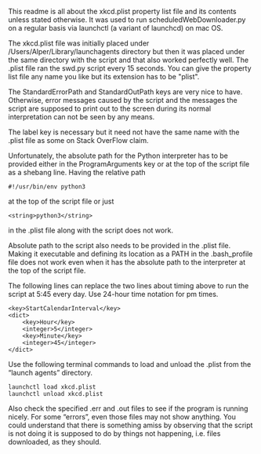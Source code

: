 This readme is all about the xkcd.plist property list file and its contents unless stated otherwise. It was used to run scheduledWebDownloader.py on a regular basis via launchctl (a variant of launchcd) on mac OS.

The xkcd.plist file was initially placed under /Users/Alper/Library/launchagents directory but then it was placed under the same directory with the script and that also worked perfectly well. The .plist file ran the swd.py script every 15 seconds. You can give the property list file any name you like but its extension has to be "plist".

The StandardErrorPath and StandardOutPath keys are very nice to have. Otherwise, error messages caused by the script and the messages the script are supposed to print out to the screen during its normal interpretation can not be seen by any means. 

The label key is necessary but it need not have the same name with the .plist file as some on Stack OverFlow claim.

Unfortunately, the absolute path for the Python interpreter has to be provided either in the ProgramArguments key or at the top of the script file as a shebang line. Having the relative path

	#!/usr/bin/env python3

at the top of the script file or just 

	<string>python3</string>

in the .plist file along with the script does not work. 

Absolute path to the script also needs to be provided in the .plist file. Making it executable and defining its location as a PATH in the .bash_profile file does not work even when it has the absolute path to the interpreter at the top of the script file.

The following lines can replace the two lines about timing above to run the script at 5:45 every day. Use 24-hour time notation for pm times.

	<key>StartCalendarInterval</key>
	<dict>
 		<key>Hour</key>
		<integer>5</integer>
  		<key>Minute</key>
  		<integer>45</integer>
	</dict>

Use the following terminal commands to load and unload the .plist from the “launch agents” directory.

	launchctl load xkcd.plist
	launchctl unload xkcd.plist

Also check the specified .err and .out files to see if the program is running nicely. For some “errors”, even those files may not show anything. You could understand that there is something amiss by observing that the script is not doing it is supposed to do by things not happening, i.e. files downloaded, as they should.  
